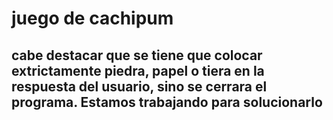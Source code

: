 # juego de cachipum
## cabe destacar que se tiene que colocar extrictamente piedra, papel o tiera en la respuesta del usuario, sino se cerrara el programa. Estamos trabajando para solucionarlo